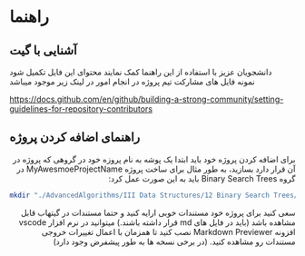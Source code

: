 # راهنما

## آشنایی با گیت

<p dir=rtl>

دانشجویان عزیز با استفاده از این راهنما کمک نمایند محتوای این فایل تکمیل شود  
نمونه فایل های مشارکت تیم پروژه در انجام امور در لینک زیر موجود میباشد

https://docs.github.com/en/github/building-a-strong-community/setting-guidelines-for-repository-contributors

</p>

## راهنمای اضافه کردن پروژه
<p dir=rtl>
برای اضافه کردن پروژه خود باید ابتدا یک پوشه به نام پروزه خود در گروهی که پروژه در آن قرار دارد بسازید، به طور مثال برای ساخت پروژه MyAwesmoeProjectName در گروه Binary Search Trees
باید به این صورت عمل کرد:
</p>

```bash
mkdir "./AdvancedAlgorithms/III Data Structures/12 Binary Search Trees/MyAwesomeProjectName"
```

<p dir=rtl>
سعی کنید برای پروژه خود مستندات خوبی ارایه کنید و حتما مستندات در گیتهاب قابل مشاهده باشد (باید در فایل های md قرار داشته باشند.)
میتوانید در نرم افزار vscode افزونه Markdown Previewer نصب کنید تا همزمان با اعمال تغییرات خروجی مستندات رو مشاهده کنید. (در برخی نسخه ها به طور پیشفرض وجود دارد)
</p>
